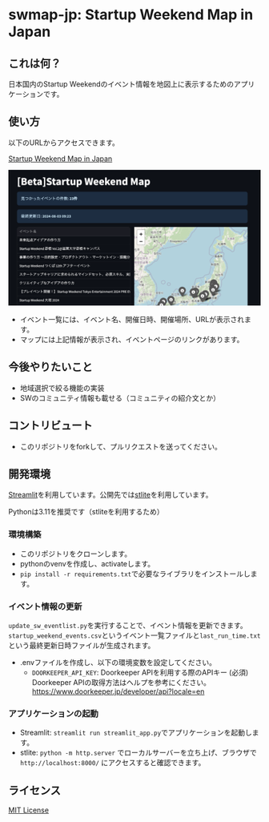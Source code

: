 # swmap-jp: Startup Weekend Map in Japan

## これは何？

日本国内のStartup Weekendのイベント情報を地図上に表示するためのアプリケーションです。

## 使い方

以下のURLからアクセスできます。

[Startup Weekend Map in Japan](https://hrsano645.github.io/swmap-jp/)

<!-- <TODO: 2024-07-30 表示されるサイトの画像を入れる> -->
![swmap-jp screenshot](./app_screenshot.png)

* イベント一覧には、イベント名、開催日時、開催場所、URLが表示されます。
* マップには上記情報が表示され、イベントページのリンクがあります。

## 今後やりたいこと

* 地域選択で絞る機能の実装
* SWのコミュニティ情報も載せる（コミュニティの紹介文とか）

## コントリビュート

* このリポジトリをforkして、プルリクエストを送ってください。

## 開発環境

[Streamlit](https://streamlit.io/)を利用しています。公開先では[stlite](https://edit.share.stlite.net)を利用しています。

Pythonは3.11を推奨です（stliteを利用するため）

### 環境構築

* このリポジトリをクローンします。
* pythonのvenvを作成し、activateします。
* `pip install -r requirements.txt`で必要なライブラリをインストールします。

### イベント情報の更新

`update_sw_eventlist.py`を実行することで、イベント情報を更新できます。`startup_weekend_events.csv`というイベント一覧ファイルと`last_run_time.txt`という最終更新日時ファイルが生成されます。

* .envファイルを作成し、以下の環境変数を設定してください。
  * `DOORKEEPER_API_KEY`: Doorkeeper APIを利用する際のAPIキー (必須)
  Doorkeeper APIの取得方法はヘルプを参考にください。<https://www.doorkeeper.jp/developer/api?locale=en>

### アプリケーションの起動

* Streamlit: `streamlit run streamlit_app.py`でアプリケーションを起動します。
* stlite: `python -m http.server` でローカルサーバーを立ち上げ、ブラウザで `http://localhost:8000/` にアクセスすると確認できます。

## ライセンス

[MIT License](./LICENSE)
